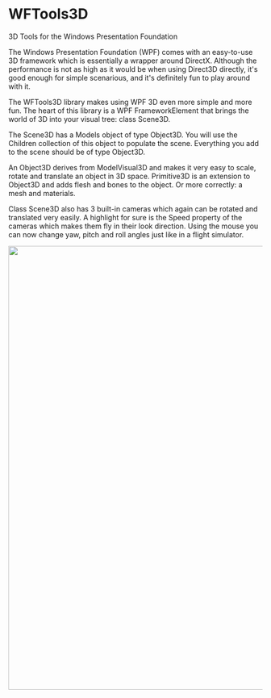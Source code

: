 # WFTools3D
3D Tools for the Windows Presentation Foundation

The Windows Presentation Foundation (WPF) comes with an easy-to-use 3D framework 
which is essentially a wrapper around DirectX. Although the performance is not as 
high as it would be when using Direct3D directly, it's good enough for simple 
scenarious, and it's definitely fun to play around with it.

The WFTools3D library makes using WPF 3D even more simple and more fun. 
The heart of this library is a WPF FrameworkElement that brings the world of 3D 
into your visual tree: class Scene3D.

The Scene3D has a Models object of type Object3D. You will use the Children collection 
of this object to populate the scene. Everything you add to the scene should be of type 
Object3D. 

An Object3D derives from ModelVisual3D and makes it very easy to scale, rotate and 
translate an object in 3D space. Primitive3D is an extension to Object3D and adds 
flesh and bones to the object. Or more correctly: a mesh and materials.

Class Scene3D also has 3 built-in cameras which again can be rotated and translated 
very easily. A highlight for sure is the Speed property of the cameras which makes 
them fly in their look direction. Using the mouse you can now change yaw, pitch and 
roll angles just like in a flight simulator.

<img src="https://googledrive.com/host/0B_1ZC4l0k6bJMkVCdmVBLTlSbGM/WFTools3DDemo.jpg" style="width:880px;">
